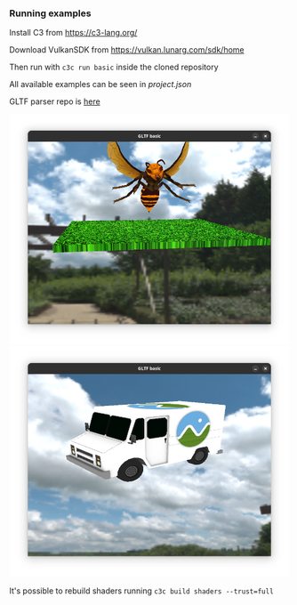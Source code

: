

### Running examples
Install C3 from https://c3-lang.org/

Download VulkanSDK from https://vulkan.lunarg.com/sdk/home

Then run with `c3c run basic` inside the cloned repository

All available examples can be seen in *project.json*

GLTF parser repo is [here](https://github.com/tonis2/gltf.c3)

![screenshot](screenshots/screenshot1.png?raw=true)
![screenshot](screenshots/screenshot2.png?raw=true)


It's possible to rebuild shaders running
`c3c build shaders --trust=full`
